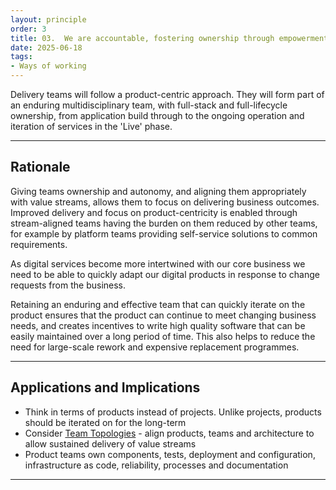 ```yaml
---
layout: principle
order: 3
title: 03.	We are accountable, fostering ownership through empowerment
date: 2025-06-18
tags:
- Ways of working
---
```


Delivery teams will follow a product-centric approach. They will form part of an enduring multidisciplinary team, with full-stack and full-lifecycle ownership, from application build through to the ongoing operation and iteration of services in the 'Live' phase.

---

## Rationale

Giving teams ownership and autonomy, and aligning them appropriately with value streams, allows them to focus on delivering business outcomes. Improved delivery and focus on product-centricity is enabled through stream-aligned teams having the burden on them reduced by other teams, for example by platform teams providing self-service solutions to common requirements.

As digital services become more intertwined with our core business we need to be able to quickly adapt our digital products in response to change requests from the business.  

Retaining an enduring and effective team that can quickly iterate on the product ensures that the product can continue to meet changing business needs, and creates incentives to write high quality software that can be easily maintained over a long period of time. This also helps to reduce the need for large-scale rework and expensive replacement programmes.

---

## Applications and Implications

- Think in terms of products instead of projects. Unlike projects, products should be iterated on for the long-term
- Consider [Team Topologies](https://teamtopologies.com/) - align products, teams and architecture to allow sustained delivery of value streams
- Product teams own components, tests, deployment and configuration, infrastructure as code, reliability, processes and documentation

---
